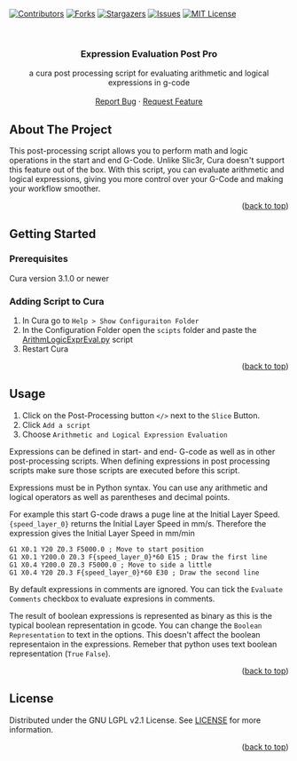 <!-- Improved compatibility of back to top link: See: https://github.com/othneildrew/Best-README-Template/pull/73 -->
<a name="readme-top"></a>
<!--
*** Thanks for checking out the Best-README-Template. If you have a suggestion
*** that would make this better, please fork the repo and create a pull request
*** or simply open an issue with the tag "enhancement".
*** Don't forget to give the project a star!
*** Thanks again! Now go create something AMAZING! :D
-->



<!-- PROJECT SHIELDS -->
<!--
*** I'm using markdown "reference style" links for readability.
*** Reference links are enclosed in brackets [ ] instead of parentheses ( ).
*** See the bottom of this document for the declaration of the reference variables
*** for contributors-url, forks-url, etc. This is an optional, concise syntax you may use.
*** https://www.markdownguide.org/basic-syntax/#reference-style-links
-->
[![Contributors][contributors-shield]][contributors-url]
[![Forks][forks-shield]][forks-url]
[![Stargazers][stars-shield]][stars-url]
[![Issues][issues-shield]][issues-url]
[![MIT License][license-shield]][license-url]



<!-- PROJECT LOGO -->
<br />

<h3 align="center">Expression Evaluation Post Pro</h3>

  <p align="center">
    a cura post processing script for evaluating arithmetic and logical expressions in g-code
    <br />
    <br />
    <a href="https://github.com/MrBraindead/CuraExpressionEvaluationPostPro/issues">Report Bug</a>
    ·
    <a href="https://github.com/MrBraindead/CuraExpressionEvaluationPostPro/issues">Request Feature</a>
  </p>
</div>

<!-- ABOUT THE PROJECT -->
## About The Project

This post-processing script allows you to perform math and logic operations in the start and end G-Code. 
Unlike Slic3r, Cura doesn't support this feature out of the box. With this script, you can evaluate arithmetic and logical expressions, giving you more control over your G-Code and making your workflow smoother.

<p align="right">(<a href="#readme-top">back to top</a>)</p>

<!-- GETTING STARTED -->
## Getting Started

### Prerequisites

Cura version 3.1.0 or newer

### Adding Script to Cura

1. In Cura go to ```Help > Show Configuraiton Folder```
2. In the Configuration Folder open the ```scipts``` folder and paste the [ArithmLogicExprEval.py](https://github.com/MrBraindead/CuraExpressionEvaluationPostPro/blob/main/ArithmLogicExprEval.py) script
3. Restart Cura

<p align="right">(<a href="#readme-top">back to top</a>)</p>

<!-- USAGE EXAMPLES -->
## Usage

1. Click on the Post-Processing button ```</>``` next to the ```Slice``` Button.
2. Click ```Add a script```
3. Choose ```Arithmetic and Logical Expression Evaluation```

Expressions can be defined in start- and end- G-code as well as in other post-processing scripts.
When defining expressions in post processing scripts make sure those scripts are executed before this script.

Expressions must be in Python syntax. You can use any arithmetic and logical operators as well as parentheses and decimal points.

For example this start G-code draws a puge line at the Initial Layer Speed. ```{speed_layer_0}``` returns the Initial Layer Speed in mm/s. Therefore the expression gives the Initial Layer Speed in mm/min

```
G1 X0.1 Y20 Z0.3 F5000.0 ; Move to start position
G1 X0.1 Y200.0 Z0.3 F{speed_layer_0}*60 E15 ; Draw the first line
G1 X0.4 Y200.0 Z0.3 F5000.0 ; Move to side a little
G1 X0.4 Y20 Z0.3 F{speed_layer_0}*60 E30 ; Draw the second line
```
By default expressions in comments are ignored. You can tick the ```Evaluate Comments``` checkbox to evaluate expresions in comments.

The result of boolean expressions is represented as binary as this is the typical boolean representation in gcode. You can change the ```Boolean Representation``` to text in the options. 
This doesn't affect the boolean representaion in the expressions. Remeber that python uses text boolean representation (```True``` ```False```).

<p align="right">(<a href="#readme-top">back to top</a>)</p>

<!-- LICENSE -->
## License

Distributed under the GNU LGPL v2.1 License. See [LICENSE](https://github.com/MrBraindead/CuraExpressionEvaluationPostPro/blob/main/LICENSE) for more information.

<p align="right">(<a href="#readme-top">back to top</a>)</p>



<!-- MARKDOWN LINKS & IMAGES -->
<!-- https://www.markdownguide.org/basic-syntax/#reference-style-links -->
[contributors-shield]: https://img.shields.io/github/contributors/MrBraindead/CuraExpressionEvaluationPostPro.svg?style=for-the-badge
[contributors-url]: https://github.com/MrBraindead/CuraExpressionEvaluationPostPro/graphs/contributors
[forks-shield]: https://img.shields.io/github/forks/MrBraindead/CuraExpressionEvaluationPostPro.svg?style=for-the-badge
[forks-url]: https://github.com/MrBraindead/repo_name/network/members
[stars-shield]: https://img.shields.io/github/stars/MrBraindead/CuraExpressionEvaluationPostPro.svg?style=for-the-badge
[stars-url]: https://github.com/MrBraindead/CuraExpressionEvaluationPostPro/stargazers
[issues-shield]: https://img.shields.io/github/issues/MrBraindead/CuraExpressionEvaluationPostPro.svg?style=for-the-badge
[issues-url]: https://github.com/MrBraindead/CuraExpressionEvaluationPostPro/issues
[license-shield]: https://img.shields.io/github/license/MrBraindead/CuraExpressionEvaluationPostPro.svg?style=for-the-badge
[license-url]: https://github.com/MrBraindead/CuraExpressionEvaluationPostPro/blob/master/LICENSE.txt

